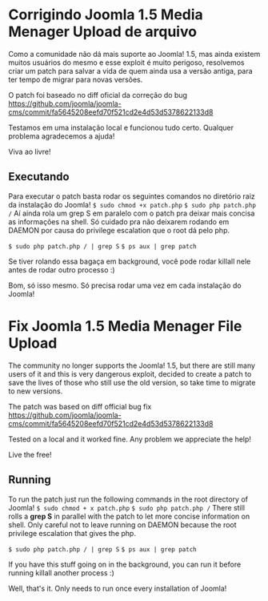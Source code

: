 # Corrigindo Joomla 1.5 Media Menager Upload de arquivo

Como a comunidade não dá mais suporte ao Joomla! 1.5, mas ainda existem muitos usuários do mesmo e esse exploit é muito perigoso, resolvemos criar um patch para salvar a vida de quem ainda usa a versão antiga, para ter tempo de migrar para novas versões.

O patch foi baseado no diff oficial da correção do bug https://github.com/joomla/joomla-cms/commit/fa5645208eefd70f521cd2e4d53d5378622133d8

Testamos em uma instalação local e funcionou tudo certo. Qualquer problema agradecemos a ajuda!

Viva ao livre!

## Executando

Para executar o patch basta rodar os seguintes comandos no diretório raiz da instalação do Joomla!
``
$ sudo chmod +x patch.php
``
``
$ sudo php patch.php /
``
Aí ainda rola um grep S em paralelo com o patch pra deixar mais concisa as informações na shell. Só cuidado pra não deixarem rodando em DAEMON por causa do privilege escalation que o root dá pelo php.

``
$ sudo php patch.php / | grep S
``
``
$ ps aux | grep patch
``

Se tiver rolando essa bagaça em background, você pode rodar killall nele antes de rodar outro processo :)

Bom, só isso mesmo.
Só precisa rodar uma vez em cada instalação do Joomla!


# Fix Joomla 1.5 Media Menager File Upload

The community no longer supports the Joomla! 1.5, but there are still many users of it and this is very dangerous exploit, decided to create a patch to save the lives of those who still use the old version, so take time to migrate to new versions.

The patch was based on diff official bug fix https://github.com/joomla/joomla-cms/commit/fa5645208eefd70f521cd2e4d53d5378622133d8

Tested on a local and it worked fine. Any problem we appreciate the help!

Live the free!

## Running

To run the patch just run the following commands in the root directory of Joomla!
``
$ sudo chmod + x patch.php
``
``
$ sudo php patch.php /
``
There still rolls a **grep S** in parallel with the patch to let more concise information on shell. Only careful not to leave running on DAEMON because the root privilege escalation that gives the php.

``
$ sudo php patch.php / | grep S
``
``
$ ps aux | grep patch
``

If you have this stuff going on in the background, you can run it before running killall another process :)

Well, that's it.
Only needs to run once every installation of Joomla!
